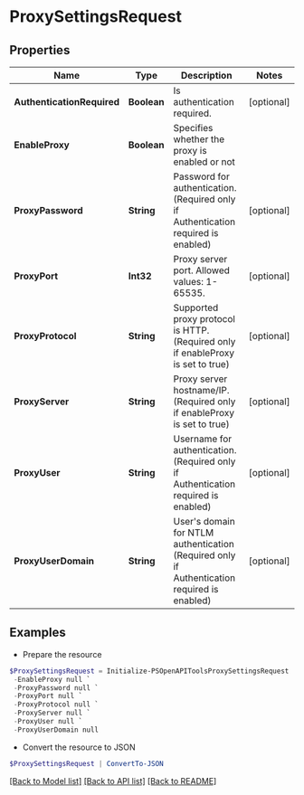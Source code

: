 # ProxySettingsRequest
## Properties

Name | Type | Description | Notes
------------ | ------------- | ------------- | -------------
**AuthenticationRequired** | **Boolean** | Is authentication required. | [optional] 
**EnableProxy** | **Boolean** | Specifies whether the proxy is enabled or not | 
**ProxyPassword** | **String** | Password for authentication. (Required only if Authentication required is enabled) | [optional] 
**ProxyPort** | **Int32** | Proxy server port. Allowed values: 1-65535. | [optional] 
**ProxyProtocol** | **String** | Supported proxy protocol is HTTP.(Required only if enableProxy is set to true) | [optional] 
**ProxyServer** | **String** | Proxy server hostname/IP. (Required only if enableProxy is set to true) | [optional] 
**ProxyUser** | **String** | Username for authentication. (Required only if Authentication required is enabled) | [optional] 
**ProxyUserDomain** | **String** | User&#39;s domain for NTLM authentication (Required only if Authentication required is enabled) | [optional] 

## Examples

- Prepare the resource
```powershell
$ProxySettingsRequest = Initialize-PSOpenAPIToolsProxySettingsRequest  -AuthenticationRequired null `
 -EnableProxy null `
 -ProxyPassword null `
 -ProxyPort null `
 -ProxyProtocol null `
 -ProxyServer null `
 -ProxyUser null `
 -ProxyUserDomain null
```

- Convert the resource to JSON
```powershell
$ProxySettingsRequest | ConvertTo-JSON
```

[[Back to Model list]](../README.md#documentation-for-models) [[Back to API list]](../README.md#documentation-for-api-endpoints) [[Back to README]](../README.md)

